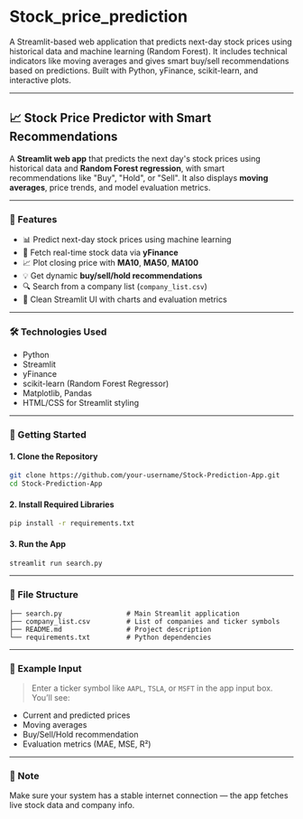 # Stock_price_prediction
A Streamlit-based web application that predicts next-day stock prices using historical data and machine learning (Random Forest). It includes technical indicators like moving averages and gives smart buy/sell recommendations based on predictions. Built with Python, yFinance, scikit-learn, and interactive plots.

---

## 📈 Stock Price Predictor with Smart Recommendations

A **Streamlit web app** that predicts the next day's stock prices using historical data and **Random Forest regression**, with smart recommendations like "Buy", "Hold", or "Sell". It also displays **moving averages**, price trends, and model evaluation metrics.

---

### 🔧 Features

* 📊 Predict next-day stock prices using machine learning
* 🏦 Fetch real-time stock data via **yFinance**
* 📈 Plot closing price with **MA10**, **MA50**, **MA100**
* 💡 Get dynamic **buy/sell/hold recommendations**
* 🔍 Search from a company list (`company_list.csv`)
* 🎨 Clean Streamlit UI with charts and evaluation metrics

---

### 🛠️ Technologies Used

* Python
* Streamlit
* yFinance
* scikit-learn (Random Forest Regressor)
* Matplotlib, Pandas
* HTML/CSS for Streamlit styling

---

### 🚀 Getting Started

#### 1. Clone the Repository

```bash
git clone https://github.com/your-username/Stock-Prediction-App.git
cd Stock-Prediction-App
```

#### 2. Install Required Libraries

```bash
pip install -r requirements.txt
```

#### 3. Run the App

```bash
streamlit run search.py
```

---

### 📂 File Structure
```
├── search.py                # Main Streamlit application
├── company_list.csv         # List of companies and ticker symbols
├── README.md                # Project description
└── requirements.txt         # Python dependencies
```
---

### 📝 Example Input

> Enter a ticker symbol like `AAPL`, `TSLA`, or `MSFT` in the app input box.
> You’ll see:

* Current and predicted prices
* Moving averages
* Buy/Sell/Hold recommendation
* Evaluation metrics (MAE, MSE, R²)

---

### 📌 Note

Make sure your system has a stable internet connection — the app fetches live stock data and company info.

